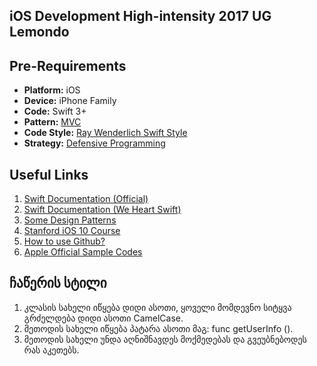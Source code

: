 ## iOS Development High-intensity 2017 UG Lemondo

## Pre-Requirements 
- <B>Platform:</B> iOS
- <B>Device:</B> iPhone Family
- <B>Code:</B> Swift 3+
- <B>Pattern:</B> <a href="https://developer.apple.com/library/content/documentation/General/Conceptual/DevPedia-CocoaCore/MVC.html">MVC</a>
- <B>Code Style:</B> <a href="https://github.com/raywenderlich/swift-style-guide">Ray Wenderlich Swift Style</a>
- <B>Strategy:</B> <a href="https://en.wikipedia.org/wiki/Defensive_programming">Defensive Programming</a>

## Useful Links
1) <a href="https://developer.apple.com/library/content/documentation/Swift/Conceptual/Swift_Programming_Language/TheBasics.html#//apple_ref/doc/uid/TP40014097-CH5-ID309">Swift Documentation (Official)</a>
2) <a href="https://www.weheartswift.com/variables-constants-basic-operations/">Swift Documentation (We Heart Swift)</a>
3) <a href="https://medium.com/swift-programming/design-patterns-creational-patterns-factory-pattern-in-swift-d049af54235b">Some Design Patterns</a>
4) <a href="https://www.youtube.com/playlist?list=PLprb6BoXapmVu8XlveDbua6J0_tRE14WX">Stanford iOS 10 Course</a>
5) <a href="https://guides.github.com/activities/hello-world/">How to use Github?</a>
6) <a href="https://developer.apple.com/library/content/navigation/#section=Resource%20Types&topic=Sample%20Code">Apple Official Sample Codes</a>

## ჩაწერის სტილი
1) კლასის სახელი იწყება დიდი ასოთი, ყოველი მომდევნო სიტყვა გრძელდება დიდი ასოთი CamelCase.
2) მეთოდის სახელი იწყება პატარა ასოთი მაგ: func getUserInfo ().
3) მეთოდის სახელი უნდა აღნიშნავდეს მოქმედებას და გვეუბნებოდეს რას აკეთებს.
